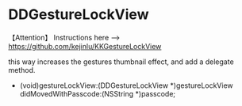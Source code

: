 DDGestureLockView
=================

【Attention】
Instructions here ——> https://github.com/kejinlu/KKGestureLockView

this way increases the gestures thumbnail effect, and add a delegate method.

- (void)gestureLockView:(DDGestureLockView *)gestureLockView didMovedWithPasscode:(NSString *)passcode;
